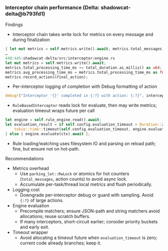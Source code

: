 ### Interceptor chain performance (Delta: shadowcat-delta@b793fd1)

Findings

- Interceptor chain takes write lock for metrics on every message and during finalization
```369:377:shadowcat-delta/src/interceptor/engine.rs
{ let mut metrics = self.metrics.write().await; metrics.total_messages += 1; }
…
440:445:shadowcat-delta/src/interceptor/engine.rs
let mut metrics = self.metrics.write().await;
metrics.total_processing_time_ms += total_duration.as_millis() as u64;
metrics.avg_processing_time_ms = metrics.total_processing_time_ms as f64 / metrics.total_messages as f64;
metrics.record_action(&final_action);
```
- Per-interceptor logging of completion with Debug formatting of action
```396:403:shadowcat-delta/src/interceptor/engine.rs
debug!("Interceptor '{}' completed in {:?} with action: {:?}", interceptor.name(), interceptor_duration, action);
```
- `RuleBasedInterceptor` reads lock for evaluate, then may write metrics; evaluation timeout wraps future per call
```551:572:shadowcat-delta/src/interceptor/rules_interceptor.rs
let engine = self.rule_engine.read().await;
let evaluation_result = if self.config.evaluation_timeout > Duration::ZERO {
    tokio::time::timeout(self.config.evaluation_timeout, engine.evaluate(ctx)).await?
} else { engine.evaluate(ctx).await };
```
- Rule loading/watching uses filesystem IO and parsing on reload path; fine, but ensure not on hot-path.

Recommendations

- Metrics overhead
  - Use `parking_lot::RwLock` or atomics for hot counters (`total_messages`, action counts) to avoid async lock.
  - Accumulate per-task/thread local metrics and flush periodically.
- Logging cost
  - Downgrade per-interceptor debug or guard with sampling. Avoid `{:?}` of large actions.
- Engine evaluation
  - Precompile matchers; ensure JSON-path and string matchers avoid allocations; reuse scratch buffers.
  - If many interceptors, short-circuit earlier; consider priority buckets and early exit.
- Timeout wrapper
  - Avoid allocating a timeout future when `evaluation_timeout` is zero; current code already branches; keep it.
